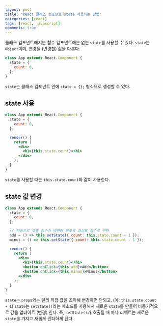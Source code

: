 ```yaml
---
layout: post
title: "React 클래스 컴포넌트 state 사용하는 방법"
categories: [react]
tags: [react, javascript]
comments: true
---
```


클래스 컴포넌트에서는 함수 컴포넌트에는 없는 `state`를 사용할 수 있다. `state`는 `Object`이며, 변경될 (변경할) 값을 다룬다.

```jsx
class App extends React.Component {
  state = {
    count: 0,
  };
}
```

`state`는 클래스 컴포넌트 안에 `state = {};` 형식으로 생성할 수 있다.

## state 사용

```jsx
class App extends React.Component {
  state = {
    count: 0,
  };

  render() {
    return (
      <div>
        <h1>{this.state.count}</h1>
      </div>
    );
  }
}
```

`state`를 사용할 때는 `this.state.count`와 같이 사용한다.

## state 값 변경

```jsx
class App extends React.Component {
  state = {
    count: 0,
  };

  // 자동으로 호출 함수가 바인딩 되도록 화살표 함수로 구현
  add = () => this.setState({ count: this.state.count + 1 });
  minus = () => this.setState({ count: this.state.count - 1 });

  render() {
    return (
      <div>
        <h1>{this.state.count}</h1>
        <button onClick={this.add}>Add</button>
        <button onClick={this.minus}>Minus</button>
      </div>
    );
  }
}
```

`state`는 `props`와는 달리 직접 값을 조작해 변경하면 안되고, (예: `this.state.count + 1`) `state`는 `setState()`라는 메소드를 사용해서 새로운 `state`를 만들어 비동기적으로 값을 업데이트 (변경) 한다. 즉, `setState()`가 호출될 때 마다 리액트는 새로운 `state`를 가지고 새롭게 렌더하게 된다.

